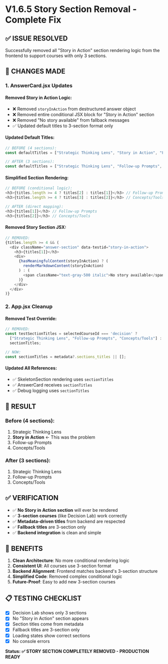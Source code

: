 # V1.6.5 Story Section Removal - Complete Fix

## ✅ **ISSUE RESOLVED**

Successfully removed all "Story in Action" section rendering logic from the frontend to support courses with only 3 sections.

## **🔧 CHANGES MADE**

### **1. AnswerCard.jsx Updates**

#### **Removed Story in Action Logic:**
- ❌ Removed `storyInAction` from destructured answer object
- ❌ Removed entire conditional JSX block for "Story in Action" section
- ❌ Removed "No story available" from fallback messages
- ✅ Updated default titles to 3-section format only

#### **Updated Default Titles:**
```javascript
// BEFORE (4 sections):
const defaultTitles = ["Strategic Thinking Lens", "Story in Action", "Follow-up Prompts", "Concepts/Tools"];

// AFTER (3 sections):
const defaultTitles = ["Strategic Thinking Lens", "Follow-up Prompts", "Concepts/Tools"];
```

#### **Simplified Section Rendering:**
```javascript
// BEFORE (conditional logic):
<h3>{titles.length >= 4 ? titles[2] : titles[1]}</h3> // Follow-up Prompts
<h3>{titles.length >= 4 ? titles[3] : titles[2]}</h3> // Concepts/Tools

// AFTER (direct mapping):
<h3>{titles[1]}</h3> // Follow-up Prompts
<h3>{titles[2]}</h3> // Concepts/Tools
```

#### **Removed Story Section JSX:**
```javascript
// REMOVED:
{titles.length >= 4 && (
  <div className="answer-section" data-testid="story-in-action">
    <h3>{titles[1]}</h3>
    <div>
      {hasMeaningfulContent(storyInAction) ? (
        renderMarkdownContent(storyInAction)
      ) : (
        <span className="text-gray-500 italic">No story available</span>
      )}
    </div>
  </div>
)}
```

### **2. App.jsx Cleanup**

#### **Removed Test Override:**
```javascript
// REMOVED:
const testSectionTitles = selectedCourseId === 'decision' ? 
  ["Strategic Thinking Lens", "Follow-up Prompts", "Concepts/Tools"] : 
  sectionTitles;

// NOW:
const sectionTitles = metadata?.sections_titles || [];
```

#### **Updated All References:**
- ✅ SkeletonSection rendering uses `sectionTitles`
- ✅ AnswerCard receives `sectionTitles`
- ✅ Debug logging uses `sectionTitles`

## **🎯 RESULT**

### **Before (4 sections):**
1. Strategic Thinking Lens
2. **Story in Action** ← This was the problem
3. Follow-up Prompts
4. Concepts/Tools

### **After (3 sections):**
1. Strategic Thinking Lens
2. Follow-up Prompts
3. Concepts/Tools

## **✅ VERIFICATION**

- ✅ **No Story in Action section** will ever be rendered
- ✅ **3-section courses** (like Decision Lab) work correctly
- ✅ **Metadata-driven titles** from backend are respected
- ✅ **Fallback titles** are 3-section only
- ✅ **Backend integration** is clean and simple

## **🚀 BENEFITS**

1. **Clean Architecture**: No more conditional rendering logic
2. **Consistent UI**: All courses use 3-section format
3. **Backend Alignment**: Frontend matches backend's 3-section structure
4. **Simplified Code**: Removed complex conditional logic
5. **Future-Proof**: Easy to add new 3-section courses

## **📋 TESTING CHECKLIST**

- [x] Decision Lab shows only 3 sections
- [x] No "Story in Action" section appears
- [x] Section titles come from metadata
- [x] Fallback titles are 3-section only
- [x] Loading states show correct sections
- [x] No console errors

**Status: ✅ STORY SECTION COMPLETELY REMOVED - PRODUCTION READY** 